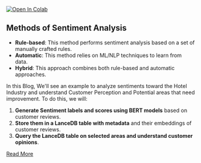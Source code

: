 [![Open In Colab](https://colab.research.google.com/assets/colab-badge.svg)](https://colab.research.google.com/github/lancedb/vectordb-recipes/blob/main/tutorials/Sentiment-Analysis-Analyse-Hotel-Reviews/Sentiment-Analysis-using-LanceDB.ipynb)


## Methods of Sentiment Analysis
- **Rule-based**: This method performs sentiment analysis based on a set of manually crafted rules.
- **Automatic**: This method relies on ML/NLP techniques to learn from data.
- **Hybrid**: This approach combines both rule-based and automatic approaches.

In this Blog, We'll see an example to analyze sentiments toward the Hotel Industry and understand Customer Perception and Potential areas that need improvement. To do this, we will: 
1. **Generate Sentiment labels and scores using BERT models** based on customer reviews.
2. **Store them in a LanceDB table with metadata** and their embeddings of customer reviews.
3. **Query the LanceDB table on selected areas and understand customer opinions**.

[Read More](https://prasantdixit.medium.com/sentiment-analysis-using-lancedb-2da3cb1e3fa6)